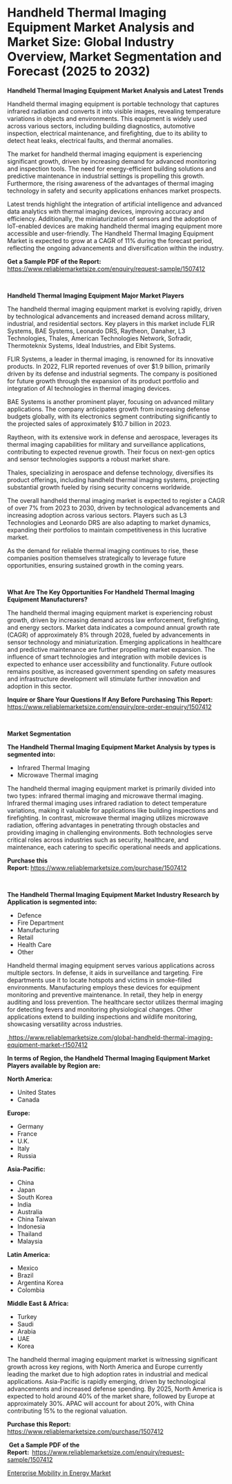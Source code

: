 <p><h1>Handheld Thermal Imaging Equipment Market Analysis and Market Size: Global Industry Overview, Market Segmentation and Forecast (2025 to 2032)</h1></p><p><strong>Handheld Thermal Imaging Equipment Market Analysis and Latest Trends</strong></p>
<p><p>Handheld thermal imaging equipment is portable technology that captures infrared radiation and converts it into visible images, revealing temperature variations in objects and environments. This equipment is widely used across various sectors, including building diagnostics, automotive inspection, electrical maintenance, and firefighting, due to its ability to detect heat leaks, electrical faults, and thermal anomalies.</p><p>The market for handheld thermal imaging equipment is experiencing significant growth, driven by increasing demand for advanced monitoring and inspection tools. The need for energy-efficient building solutions and predictive maintenance in industrial settings is propelling this growth. Furthermore, the rising awareness of the advantages of thermal imaging technology in safety and security applications enhances market prospects.</p><p>Latest trends highlight the integration of artificial intelligence and advanced data analytics with thermal imaging devices, improving accuracy and efficiency. Additionally, the miniaturization of sensors and the adoption of IoT-enabled devices are making handheld thermal imaging equipment more accessible and user-friendly. The Handheld Thermal Imaging Equipment Market is expected to grow at a CAGR of 11% during the forecast period, reflecting the ongoing advancements and diversification within the industry.</p></p>
<p><strong>Get a Sample PDF of the Report:&nbsp;</strong> <a href="https://www.reliablemarketsize.com/enquiry/request-sample/1507412?utm_campaign=3226&utm_medium=2&utm_source=Github&utm_content=ia&utm_term=23032025&utm_id=handheld-thermal-imaging-equipment">https://www.reliablemarketsize.com/enquiry/request-sample/1507412</a></p>
<p>&nbsp;</p>
<p><strong>Handheld Thermal Imaging Equipment Major Market Players</strong></p>
<p><p>The handheld thermal imaging equipment market is evolving rapidly, driven by technological advancements and increased demand across military, industrial, and residential sectors. Key players in this market include FLIR Systems, BAE Systems, Leonardo DRS, Raytheon, Danaher, L3 Technologies, Thales, American Technologies Network, Sofradir, Thermoteknix Systems, Ideal Industries, and Elbit Systems.</p><p>FLIR Systems, a leader in thermal imaging, is renowned for its innovative products. In 2022, FLIR reported revenues of over $1.9 billion, primarily driven by its defense and industrial segments. The company is positioned for future growth through the expansion of its product portfolio and integration of AI technologies in thermal imaging devices.</p><p>BAE Systems is another prominent player, focusing on advanced military applications. The company anticipates growth from increasing defense budgets globally, with its electronics segment contributing significantly to the projected sales of approximately $10.7 billion in 2023.</p><p>Raytheon, with its extensive work in defense and aerospace, leverages its thermal imaging capabilities for military and surveillance applications, contributing to expected revenue growth. Their focus on next-gen optics and sensor technologies supports a robust market share.</p><p>Thales, specializing in aerospace and defense technology, diversifies its product offerings, including handheld thermal imaging systems, projecting substantial growth fueled by rising security concerns worldwide.</p><p>The overall handheld thermal imaging market is expected to register a CAGR of over 7% from 2023 to 2030, driven by technological advancements and increasing adoption across various sectors. Players such as L3 Technologies and Leonardo DRS are also adapting to market dynamics, expanding their portfolios to maintain competitiveness in this lucrative market. </p><p>As the demand for reliable thermal imaging continues to rise, these companies position themselves strategically to leverage future opportunities, ensuring sustained growth in the coming years.</p></p>
<p>&nbsp;</p>
<p><strong>What Are The Key Opportunities For Handheld Thermal Imaging Equipment Manufacturers?</strong></p>
<p><p>The handheld thermal imaging equipment market is experiencing robust growth, driven by increasing demand across law enforcement, firefighting, and energy sectors. Market data indicates a compound annual growth rate (CAGR) of approximately 8% through 2028, fueled by advancements in sensor technology and miniaturization. Emerging applications in healthcare and predictive maintenance are further propelling market expansion. The influence of smart technologies and integration with mobile devices is expected to enhance user accessibility and functionality. Future outlook remains positive, as increased government spending on safety measures and infrastructure development will stimulate further innovation and adoption in this sector.</p></p>
<p><strong>Inquire or Share Your Questions If Any Before Purchasing This Report:</strong> <a href="https://www.reliablemarketsize.com/enquiry/pre-order-enquiry/1507412?utm_campaign=3226&utm_medium=2&utm_source=Github&utm_content=ia&utm_term=23032025&utm_id=handheld-thermal-imaging-equipment">https://www.reliablemarketsize.com/enquiry/pre-order-enquiry/1507412</a></p>
<p>&nbsp;</p>
<p><strong>Market Segmentation</strong></p>
<p><strong>The Handheld Thermal Imaging Equipment Market Analysis by types is segmented into:</strong></p>
<p><ul><li>Infrared Thermal Imaging</li><li>Microwave Thermal imaging</li></ul></p>
<p><p>The handheld thermal imaging equipment market is primarily divided into two types: infrared thermal imaging and microwave thermal imaging. Infrared thermal imaging uses infrared radiation to detect temperature variations, making it valuable for applications like building inspections and firefighting. In contrast, microwave thermal imaging utilizes microwave radiation, offering advantages in penetrating through obstacles and providing imaging in challenging environments. Both technologies serve critical roles across industries such as security, healthcare, and maintenance, each catering to specific operational needs and applications.</p></p>
<p><strong>Purchase this Report:&nbsp;</strong><a href="https://www.reliablemarketsize.com/purchase/1507412?utm_campaign=3226&utm_medium=2&utm_source=Github&utm_content=ia&utm_term=23032025&utm_id=handheld-thermal-imaging-equipment">https://www.reliablemarketsize.com/purchase/1507412</a></p>
<p>&nbsp;</p>
<p><strong>The Handheld Thermal Imaging Equipment Market Industry Research by Application is segmented into:</strong></p>
<p><ul><li>Defence</li><li>Fire Department</li><li>Manufacturing</li><li>Retail</li><li>Health Care</li><li>Other</li></ul></p>
<p><p>Handheld thermal imaging equipment serves various applications across multiple sectors. In defense, it aids in surveillance and targeting. Fire departments use it to locate hotspots and victims in smoke-filled environments. Manufacturing employs these devices for equipment monitoring and preventive maintenance. In retail, they help in energy auditing and loss prevention. The healthcare sector utilizes thermal imaging for detecting fevers and monitoring physiological changes. Other applications extend to building inspections and wildlife monitoring, showcasing versatility across industries.</p></p>
<p><a href="https://www.reliablemarketsize.com/global-handheld-thermal-imaging-equipment-market-r1507412?utm_campaign=3226&utm_medium=2&utm_source=Github&utm_content=ia&utm_term=23032025&utm_id=handheld-thermal-imaging-equipment">&nbsp;https://www.reliablemarketsize.com/global-handheld-thermal-imaging-equipment-market-r1507412</a></p>
<p><strong>In terms of Region, the Handheld Thermal Imaging Equipment Market Players available by Region are:</strong></p>
<p>
    <p> <strong> North America: </strong>
        <ul>
            <li>United States</li>
            <li>Canada</li>
        </ul>
        </p> 
    <p> <strong> Europe: </strong>
        <ul>
            <li>Germany</li>
            <li>France</li>
            <li>U.K.</li>
            <li>Italy</li>
            <li>Russia</li>
        </ul>
        </p> 
    <p> <strong> Asia-Pacific: </strong>
        <ul>
            <li>China</li>
            <li>Japan</li>
            <li>South Korea</li>
            <li>India</li>
            <li>Australia</li>
            <li>China Taiwan</li>
            <li>Indonesia</li>
            <li>Thailand</li>
            <li>Malaysia</li>
        </ul>
        </p> 
    <p> <strong> Latin America: </strong>
        <ul>
            <li>Mexico</li>
            <li>Brazil</li>
            <li>Argentina Korea</li>
            <li>Colombia</li>
        </ul>
        </p> 
    <p> <strong> Middle East & Africa: </strong>
        <ul>
            <li>Turkey</li>
            <li>Saudi</li>
            <li>Arabia</li>
            <li>UAE</li>
            <li>Korea</li>
        </ul>
    </p>
    </p>
<p><p>The handheld thermal imaging equipment market is witnessing significant growth across key regions, with North America and Europe currently leading the market due to high adoption rates in industrial and medical applications. Asia-Pacific is rapidly emerging, driven by technological advancements and increased defense spending. By 2025, North America is expected to hold around 40% of the market share, followed by Europe at approximately 30%. APAC will account for about 20%, with China contributing 15% to the regional valuation.</p></p>
<p><strong>Purchase this Report: </strong><a href="https://www.reliablemarketsize.com/purchase/1507412?utm_campaign=3226&utm_medium=2&utm_source=Github&utm_content=ia&utm_term=23032025&utm_id=handheld-thermal-imaging-equipment">https://www.reliablemarketsize.com/purchase/1507412</a></p>
<p>&nbsp;<strong>Get a Sample PDF of the Report:&nbsp;&nbsp;</strong><a href="https://www.reliablemarketsize.com/enquiry/request-sample/1507412?utm_campaign=3226&utm_medium=2&utm_source=Github&utm_content=ia&utm_term=23032025&utm_id=handheld-thermal-imaging-equipment">https://www.reliablemarketsize.com/enquiry/request-sample/1507412</a></p>
<p><strong></strong></p>
<p><p><a href="https://github.com/bedelibekwe58/Market-Research-Report-List-1/blob/main/enterprise-mobility-in-energy-market.md?utm_campaign=3226&utm_medium=2&utm_source=Github&utm_content=ia&utm_term=23032025&utm_id=handheld-thermal-imaging-equipment">Enterprise Mobility in Energy Market</a></p></p>